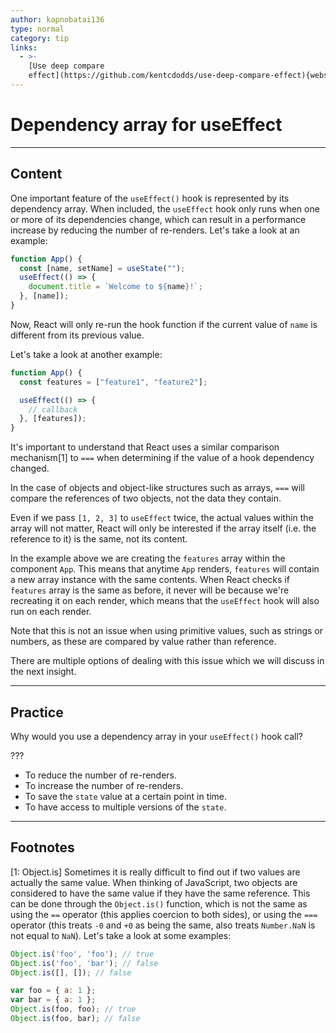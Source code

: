 ```yaml
---
author: kapnobatai136
type: normal
category: tip
links:
  - >-
    [Use deep compare
    effect](https://github.com/kentcdodds/use-deep-compare-effect){website}
---
```


# Dependency array for useEffect


---

## Content

One important feature of the `useEffect()` hook is represented by its dependency array. When included, the `useEffect` hook only runs when one or more of its dependencies change, which can result in a performance increase by reducing the number of re-renders. Let's take a look at an example:

```js
function App() {
  const [name, setName] = useState("");
  useEffect(() => {
    document.title = `Welcome to ${name}!`;
  }, [name]);
}
```

Now, React will only re-run the hook function if the current value of `name` is different from its previous value.

Let's take a look at another example:

```js
function App() {
  const features = ["feature1", "feature2"];

  useEffect(() => {
    // callback
  }, [features]);
}
```

It's important to understand that React uses a similar comparison mechanism[1] to `===` when determining if the value of a hook dependency changed.

In the case of objects and object-like structures such as arrays, `===` will compare the references of two objects, not the data they contain.

Even if we pass `[1, 2, 3]` to `useEffect` twice, the actual values within the array will not matter, React will only be interested if the array itself (i.e. the reference to it) is the same, not its content.

In the example above we are creating the `features` array within the component `App`. This means that anytime `App` renders, `features` will contain a new array instance with the same contents. When React checks if `features` array is the same as before, it never will be because we're recreating it on each render, which means that the `useEffect` hook will also run on each render.

Note that this is not an issue when using primitive values, such as strings or numbers, as these are compared by value rather than reference.

There are multiple options of dealing with this issue which we will discuss in the next insight. 


---

## Practice

Why would you use a dependency array in your `useEffect()` hook call?

???

* To reduce the number of re-renders.
* To increase the number of re-renders.
* To save the `state` value at a certain point in time.
* To have access to multiple versions of the `state`.


---

## Footnotes

[1: Object.is]
Sometimes it is really difficult to find out if two values are actually the same value. When thinking of JavaScript, two objects are considered to have the same value if they have the same reference. This can be done through the `Object.is()` function, which is not the same as using the `==` operator (this applies coercion to both sides), or using the `===` operator (this treats `-0` and `+0` as being the same, also treats `Number.NaN` is not equal to `NaN`). Let's take a look at some examples:

```js
Object.is('foo', 'foo'); // true
Object.is('foo', 'bar'); // false
Object.is([], []); // false

var foo = { a: 1 };
var bar = { a: 1 };
Object.is(foo, foo); // true
Object.is(foo, bar); // false
```
